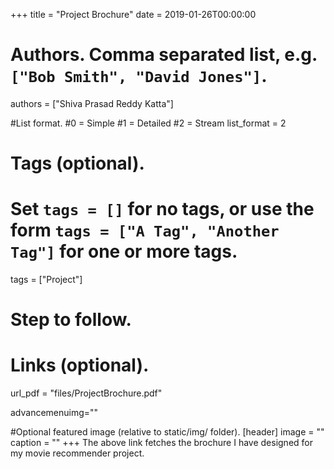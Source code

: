 +++
title = "Project Brochure" 
date = 2019-01-26T00:00:00

# Authors. Comma separated list, e.g. `["Bob Smith", "David Jones"]`.
authors = ["Shiva Prasad Reddy Katta"]

#List format.
#0 = Simple
#1 = Detailed
#2 = Stream
list_format = 2

# Tags (optional).
#   Set `tags = []` for no tags, or use the form `tags = ["A Tag", "Another Tag"]` for one or more tags.
tags = ["Project"]

# Step to follow.

# Links (optional).
url_pdf = "files/ProjectBrochure.pdf"


advancemenuimg=""


#Optional featured image (relative to static/img/ folder).
[header] 
image = "" 
caption = "" 
+++
The above link fetches the brochure I have designed for my movie recommender project.
